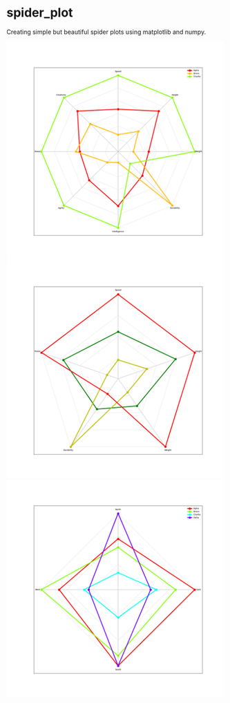 # spider_plot
Creating simple but beautiful spider plots using matplotlib and numpy.

![example1](https://github.com/MrRezaei/spider_plot/blob/main/plot2.png)
![example1](https://github.com/MrRezaei/spider_plot/blob/main/plot.png)
![example1](https://github.com/MrRezaei/spider_plot/blob/main/plot3.png)
